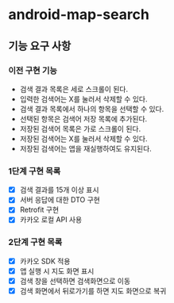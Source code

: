 # android-map-search

## 기능 요구 사항
### 이전 구현 기능
- 검색 결과 목록은 세로 스크롤이 된다. 
- 입력한 검색어는 X를 눌러서 삭제할 수 있다. 
- 검색 결과 목록에서 하나의 항목을 선택할 수 있다. 
- 선택된 항목은 검색어 저장 목록에 추가된다. 
- 저장된 검색어 목록은 가로 스크롤이 된다. 
- 저장된 검색어는 X를 눌러서 삭제할 수 있다. 
- 저장된 검색어는 앱을 재실행하여도 유지된다.
### 1단계 구현 목록
- [x] 검색 결과를 15개 이상 표시
- [x] 서버 응답에 대한 DTO 구현
- [x] Retrofit 구현
- [x] 카카오 로컬 API 사용
### 2단계 구현 목록
- [x] 카카오 SDK 적용
- [x] 앱 실행 시 지도 화면 표시
- [x] 검색 창을 선택하면 검색화면으로 이동
- [x] 검색 화면에서 뒤로가기를 하면 지도 화면으로 복귀